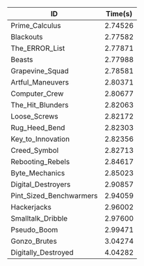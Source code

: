 |ID|Time(s)|
|-|-|
|Prime_Calculus|2.74526|
|Blackouts|2.77582|
|The_ERROR_List|2.77871|
|Beasts|2.77988|
|Grapevine_Squad|2.78581|
|Artful_Maneuvers|2.80371|
|Computer_Crew|2.80677|
|The_Hit_Blunders|2.82063|
|Loose_Screws|2.82172|
|Rug_Heed_Bend|2.82303|
|Key_to_Innovation|2.82356|
|Creed_Symbol|2.82713|
|Rebooting_Rebels|2.84617|
|Byte_Mechanics|2.85023|
|Digital_Destroyers|2.90857|
|Pint_Sized_Benchwarmers|2.94059|
|Hackerjacks|2.96002|
|Smalltalk_Dribble|2.97600|
|Pseudo_Boom|2.99471|
|Gonzo_Brutes|3.04274|
|Digitally_Destroyed|4.04282|
